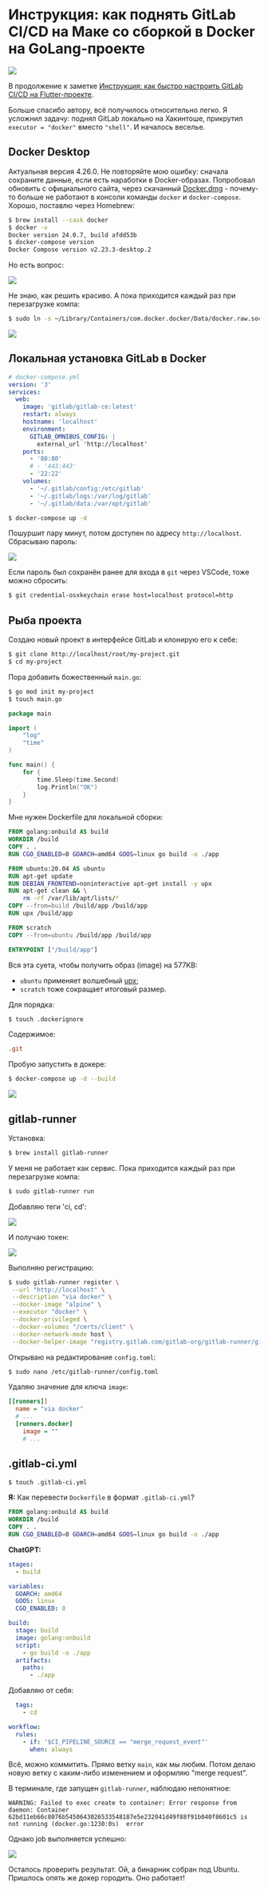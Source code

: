 # Инструкция: как поднять GitLab CI/CD на Маке со сборкой в Docker на GoLang-проекте

![](./assets/gitlab-docker.png)

В продолжение к заметке [Инструкция: как быстро настроить GitLab CI/CD на Flutter-проекте](https://habr.com/ru/companies/agima/articles/779028/).

Больше спасибо автору, всё получилось относительно легко. Я усложнил задачу: поднял GitLab локально на Хакинтоше, прикрутил `executor = "docker"` вместо `"shell"`. И началось веселье.

## Docker Desktop

Актуальная версия 4.26.0. Не повторяйте мою ошибку: сначала сохраните данные, если есть наработки в Docker-образах. Попробовал обновить с официального сайта, через скачанный [Docker.dmg](https://docs.docker.com/desktop/install/mac-install/) - почему-то больше не работают в консоли команды `docker` и `docker-compose`. Хорошо, поставлю через Homebrew:

```bash
$ brew install --cask docker
$ docker -v
Docker version 24.0.7, build afdd53b
$ docker-compose version
Docker Compose version v2.23.3-desktop.2
```

Но есть вопрос:

![](./assets/docker-desktop-fail.png)

Не знаю, как решить красиво. А пока приходится каждый раз при перезагрузке компа:

```bash
$ sudo ln -s ~/Library/Containers/com.docker.docker/Data/docker.raw.sock /var/run/docker.sock
```

![](./assets/docker-desktop-good.png)

## Локальная установка GitLab в Docker

```yml
# docker-compose.yml
version: '3'
services:
  web:
    image: 'gitlab/gitlab-ce:latest'
    restart: always
    hostname: 'localhost'
    environment:
      GITLAB_OMNIBUS_CONFIG: |
        external_url 'http://localhost'
    ports:
      - '80:80'
      # - '443:443'
      - '22:22'
    volumes:
      - '~/.gitlab/config:/etc/gitlab'
      - '~/.gitlab/logs:/var/log/gitlab'
      - '~/.gitlab/data:/var/opt/gitlab'
```

```bash
$ docker-compose up -d
```

Пошуршит пару минут, потом доступен по адресу `http://localhost`. Сбрасываю пароль:

![](./assets/docker-desktop-pwd.png)

Если пароль был сохранён ранее для входа в `git` через VSCode, тоже можно сбросить:

```bash
$ git credential-osxkeychain erase host=localhost protocol=http
```

## Рыба проекта

Создаю новый проект в интерфейсе GitLab и клонирую его к себе:

```bash
$ git clone http://localhost/root/my-project.git
$ cd my-project
```

Пора добавить божественный `main.go`:

```bash
$ go mod init my-project
$ touch main.go
```

```go
package main

import (
	"log"
	"time"
)

func main() {
	for {
		time.Sleep(time.Second)
		log.Println("OK")
	}
}
```

Мне нужен Dockerfile для локальной сборки:

```Dockerfile
FROM golang:onbuild AS build
WORKDIR /build
COPY . .
RUN CGO_ENABLED=0 GOARCH=amd64 GOOS=linux go build -o ./app

FROM ubuntu:20.04 AS ubuntu
RUN apt-get update
RUN DEBIAN_FRONTEND=noninteractive apt-get install -y upx
RUN apt-get clean && \
    rm -rf /var/lib/apt/lists/*
COPY --from=build /build/app /build/app
RUN upx /build/app

FROM scratch
COPY --from=ubuntu /build/app /build/app

ENTRYPOINT ["/build/app"]
```

Вся эта суета, чтобы получить образ (image) на 577KB:

- `ubuntu` применяет волшебный [upx](https://github.com/upx/upx);
- `scratch` тоже сокращает итоговый размер.

Для порядка:

```bash
$ touch .dockerignore
```

Содержимое:

```ini
.git
```

Пробую запустить в докере:

```bash
$ docker-compose up -d --build
```

![](./assets/docker-desktop-run.png)

## gitlab-runner

Установка:

```bash
$ brew install gitlab-runner
```

У меня не работает как сервис. Пока приходится каждый раз при перезагрузке компа:

```bash
$ sudo gitlab-runner run
```

Добавляю теги 'ci, cd':

![](./assets/tags.png)

И получаю токен:

![](./assets/token.png)

Выполняю регистрацию:

```bash
$ sudo gitlab-runner register \
 --url "http://localhost" \
 --description "via docker" \
 --docker-image "alpine" \
 --executor "docker" \
 --docker-privileged \
 --docker-volumes "/certs/client" \
 --docker-network-mode host \
 --docker-helper-image "registry.gitlab.com/gitlab-org/gitlab-runner/gitlab-runner-helper:x86_64-e0218c92"
```

Открываю на редактирование `config.toml`:

```bash
$ sudo nano /etc/gitlab-runner/config.toml
```

Удаляю значение для ключа `image`:

```ini
[[runners]]
  name = "via docker"
  # ...
  [runners.docker]
    image = ""
    # ...
```

## .gitlab-ci.yml

```bash
$ touch .gitlab-ci.yml
```

**Я:** Как перевести `Dockerfile` в формат `.gitlab-ci.yml`?

```Dockerfile
FROM golang:onbuild AS build
WORKDIR /build
COPY . .
RUN CGO_ENABLED=0 GOARCH=amd64 GOOS=linux go build -o ./app
```

**ChatGPT:**

```yml
stages:
  - build

variables:
  GOARCH: amd64
  GOOS: linux
  CGO_ENABLED: 0

build:
  stage: build
  image: golang:onbuild
  script:
    - go build -o ./app
  artifacts:
    paths:
      - ./app
```

Добавляю от себя:

```yml
  tags:
    - cd

workflow:
  rules:
    - if: '$CI_PIPELINE_SOURCE == "merge_request_event"'
      when: always
```

Всё, можно коммитить. Прямо ветку `main`, как мы любим. Потом делаю новую ветку с каким-либо изменением и оформляю "merge request".

В терминале, где запущен `gitlab-runner`, наблюдаю непонятное:

```
WARNING: Failed to exec create to container: Error response from daemon: Container 62bd11eb66c8076b5450643026533548187e5e232041d49f88f91b040f8601c5 is not running (docker.go:1230:0s)  error
```

Однако job выполняется успешно:

![](./assets/artifacts.png)

Осталось проверить результат. Ой, а бинарник собран под Ubuntu. Пришлось опять же докер городить. Оно работает!
